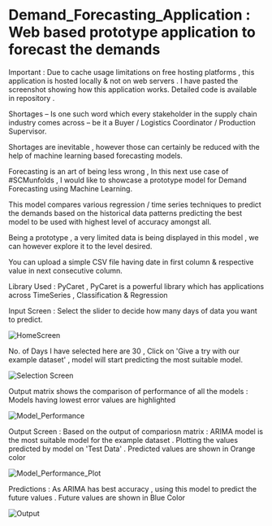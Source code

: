 # Demand_Forecasting_Application : Web based prototype application to forecast the demands

Important : Due to cache usage limitations on free hosting platforms , this application is hosted locally & not on web servers . I have pasted the screenshot showing how this application works. Detailed code is available in repository .

Shortages – Is one such word which every stakeholder in the supply chain industry comes across – be it a Buyer / Logistics Coordinator / Production Supervisor.

Shortages are inevitable , however those can certainly be reduced with the help of machine learning based forecasting models. 

Forecasting is an art of being less wrong , In this next use case of #SCMunfolds , I would like to showcase a prototype model for Demand Forecasting using Machine Learning.

This model compares various regression / time series techniques to predict the demands based on the historical data patterns predicting the best model to be used with highest level of accuracy amongst all.

Being a prototype , a very limited data is being displayed in this model , we can however explore it to the level desired.

You can upload a simple CSV file having date in first column & respective value in next consecutive column.

Library Used : PyCaret , PyCaret is a powerful library which has applications across TimeSeries , Classification & Regression

Input Screen : Select the slider to decide how many days of data you want to predict.

![HomeScreen](https://user-images.githubusercontent.com/66874304/198225932-bb16442d-0ca6-4a3c-8136-15560c8c2918.jpg)

No. of Days I have selected here are 30 , Click on 'Give a try with our example dataset' , model will start predicting the most suitable model.

![Selection Screen](https://user-images.githubusercontent.com/66874304/198227455-215630b2-0b9d-4b73-a496-505e3736f331.jpg)

Output matrix shows the comparison of performance of all the models :  Models having lowest error values are highlighted

![Model_Performance](https://user-images.githubusercontent.com/66874304/198236838-54105d19-a1b2-428c-bb61-916d22967215.jpg)


Output Screen : Based on the output of compariosn matrix : ARIMA model is the most suitable model for the example dataset . 
Plotting the values predicted by model on 'Test Data' . Predicted values are shown in Orange color

![Model_Performance_Plot](https://user-images.githubusercontent.com/66874304/198237455-f8bcaddc-ab80-4154-b7fd-7c5c9012b3fa.jpg)


Predictions : As ARIMA has best accuracy , using this model to predict the future values . Future values are shown in Blue Color

![Output](https://user-images.githubusercontent.com/66874304/198228395-b7bb80da-2bf7-45fe-ab64-542295c3553f.jpg)


